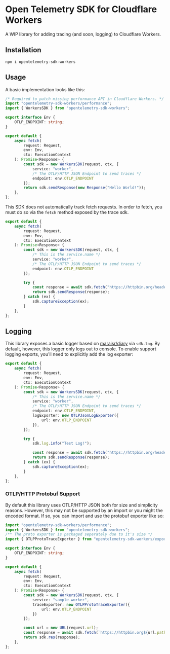 # Open Telemetry SDK for Cloudflare Workers

A WIP library for adding tracing (and soon, logging) to Cloudflare Workers.

## Installation

```shell
npm i opentelemetry-sdk-workers
```

## Usage

A basic implementation looks like this:

```typescript
/* Required to patch missing performance API in Cloudflare Workers. */
import "opentelemetry-sdk-workers/performance";
import { WorkersSDK } from "opentelemetry-sdk-workers";

export interface Env {
	OTLP_ENDPOINT: string;
}

export default {
	async fetch(
		request: Request,
		env: Env,
		ctx: ExecutionContext
	): Promise<Response> {
		const sdk = new WorkersSDK(request, ctx, {
			service: "worker",
            /* The OTLP/HTTP JSON Endpoint to send traces */
			endpoint: env.OTLP_ENDPOINT
		});
		return sdk.sendResponse(new Response("Hello World!"));
	},
};
```

This SDK does not automatically track fetch requests. In order to fetch, you must do so via the `fetch` method exposed by the trace sdk.

```typescript
export default {
	async fetch(
		request: Request,
		env: Env,
		ctx: ExecutionContext
	): Promise<Response> {
		const sdk = new WorkersSDK(request, ctx, {
			/* This is the service.name */
			service: "worker",
			/* The OTLP/HTTP JSON Endpoint to send traces */
			endpoint: env.OTLP_ENDPOINT
		});

		try {
			const response = await sdk.fetch("https://httpbin.org/headers/");
			return sdk.sendResponse(response);
		} catch (ex) {
			sdk.captureException(ex);
		}
	},
};
```

## Logging

This library exposes a basic logger based on [maraisr/diary](https://github.com/maraisr/diary) via `sdk.log`. By default, however, this logger only logs out to console. To enable support logging exports, you'll need to explicitly add the log exporter:

```typescript
export default {
	async fetch(
		request: Request,
		env: Env,
		ctx: ExecutionContext
	): Promise<Response> {
		const sdk = new WorkersSDK(request, ctx, {
			/* This is the service.name */
			service: "worker",
			/* The OTLP/HTTP JSON Endpoint to send traces */
			endpoint: env.OTLP_ENDPOINT,
			logExporter: new OTLPJsonLogExporter({
				url: env.OTLP_ENDPOINT
			}),
		});

		try {
			sdk.log.info("Test Log!");

			const response = await sdk.fetch("https://httpbin.org/headers/");
			return sdk.sendResponse(response);
		} catch (ex) {
			sdk.captureException(ex);
		}
	},
};
```

### OTLP/HTTP Protobuf Support

By default this library uses OTLP/HTTP JSON both for size and simplicity reasons. However, this may not be supported by an import or you might the encoded format. If so, you can import and use the protobuf exporter like so:

```typescript
import "opentelemetry-sdk-workers/performance";
import { WorkersSDK } from "opentelemetry-sdk-workers";
/** The proto exporter is packaged seperately due to it's size */
import { OTLPProtoTraceExporter } from "opentelemetry-sdk-workers/exporters/OTLPProtoTraceExporter";

export interface Env {
	OTLP_ENDPOINT: string;
}

export default {
	async fetch(
		request: Request,
		env: Env,
		ctx: ExecutionContext
	): Promise<Response> {
		const sdk = new WorkersSDK(request, ctx, {
			service: "sample-worker",
			traceExporter: new OTLPProtoTraceExporter({
				url: env.OTLP_ENDPOINT
			})
		});

		const url = new URL(request.url);
		const response = await sdk.fetch(`https://httpbin.org${url.pathname}`);
		return sdk.res(response);
	},
};

```
